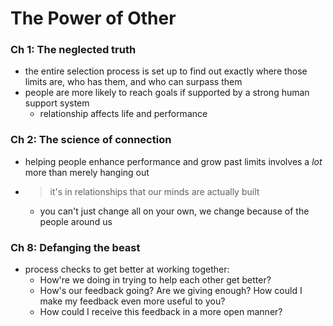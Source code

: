 # The Power of Other

### Ch 1: The neglected truth

* the entire selection process is set up to find out exactly where those limits are, who has them, and who can surpass them
* people are more likely to reach goals if supported by a strong human support system
  * relationship affects life and performance

### Ch 2: The science of connection

* helping people enhance performance and grow past limits involves a _lot_ more than merely hanging out

* > it's in relationships that our minds are actually built

  * you can't just change all on your own, we change because of the people around us

### Ch 8: Defanging the beast

* process checks to get better at working together:
  * How're we doing in trying to help each other get better?
  * How's our feedback going? Are we giving enough? How could I make my feedback even more useful to you?
  * How could I receive this feedback in a more open manner?

